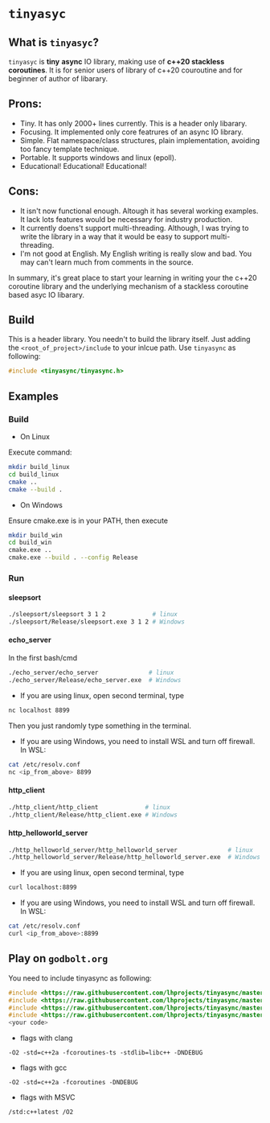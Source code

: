 
# `tinyasyc`

## What is `tinyasyc`?

`tinyasyc` is **tiny** **async** IO library, making use of **c++20 stackless coroutines**. It is for senior users of library of c++20 couroutine and for beginner of author of libarary. 

## Prons:

* Tiny. It has only 2000+ lines currently. This is a header only libarary.
* Focusing. It implemented only core featrures of an async IO library.
* Simple. Flat namespace/class structures, plain implementation, avoiding too fancy template technique.
* Portable. It supports windows and linux (epoll). 
* Educational! Educational! Educational!
 
## Cons:
* It isn't now functional enough. Altough it has several working examples. It lack lots features would be necessary for industry production.
* It currently doens't support multi-threading. Although, I was trying to write the library in a way that it would be easy to support multi-threading.
* I'm not good at English. My English writing is really slow and bad. You may can't learn much from comments in the source.

In summary, it's great place to start your learning in writing your the c++20 coroutine library and the underlying mechanism of a stackless coroutine based asyc IO libarary.

## Build

This is a header library. You needn't to build the library itself. Just adding the `<root_of_project>/include` to your inlcue path. Use `tinyasync` as following:
```c++
#include <tinyasync/tinyasync.h>
```
## Examples

### Build
* On Linux

Execute command:
```bash
mkdir build_linux
cd build_linux
cmake ..
cmake --build .
```
* On Windows

Ensure cmake.exe is in your PATH, then execute
```bash
mkdir build_win
cd build_win
cmake.exe ..
cmake.exe --build . --config Release
```

### Run
#### sleepsort
```bash
./sleepsort/sleepsort 3 1 2             # linux
./sleepsort/Release/sleepsort.exe 3 1 2 # Windows
```

#### echo_server
In the first bash/cmd
```bash
./echo_server/echo_server              # linux
./echo_server/Release/echo_server.exe  # Windows
```

* If you are using linux, open second terminal, type
```bash
nc localhost 8899
```
Then you just randomly type something in the terminal.
* If you are using Windows, you need to install WSL and turn off firewall. In WSL:
```bash
cat /etc/resolv.conf
nc <ip_from_above> 8899
```

#### http_client
```bash
./http_client/http_client             # linux
./http_client/Release/http_client.exe # Windows
```

#### http_helloworld_server
```bash
./http_helloworld_server/http_helloworld_server              # linux
./http_helloworld_server/Release/http_helloworld_server.exe  # Windows
```

* If you are using linux, open second terminal, type
```bash
curl localhost:8899
```
* If you are using Windows, you need to install WSL and turn off firewall. In WSL:
```bash
cat /etc/resolv.conf
curl <ip_from_above>:8899
```

## Play on `godbolt.org`

You need to include tinyasync as following:
```c++
#include <https://raw.githubusercontent.com/lhprojects/tinyasync/master/include/tinyasync/basics.h>
#include <https://raw.githubusercontent.com/lhprojects/tinyasync/master/include/tinyasync/task.h>
#include <https://raw.githubusercontent.com/lhprojects/tinyasync/master/include/tinyasync/tinyasync.h>
#include <https://raw.githubusercontent.com/lhprojects/tinyasync/master/include/tinyasync/mutex.h>
<your code>
```

* flags with clang
```
-O2 -std=c++2a -fcoroutines-ts -stdlib=libc++ -DNDEBUG
```
* flags with gcc
```
-O2 -std=c++2a -fcoroutines -DNDEBUG
```
* flags with MSVC
```
/std:c++latest /O2
```
